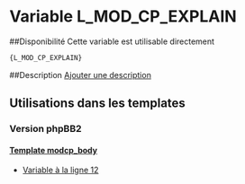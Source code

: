 # Variable L_MOD_CP_EXPLAIN

##Disponibilité
Cette variable est utilisable directement

```html
{L_MOD_CP_EXPLAIN}
```

##Description
[Ajouter une description](https://fa-tvars.appspot.com/var/L_MOD_CP_EXPLAIN)

## Utilisations dans les templates

### Version phpBB2

#### [Template modcp_body](subsilver/modcp_body.md#readme)
* [Variable &agrave; la ligne 12](../subsilver/modcp_body.tpl#L12)